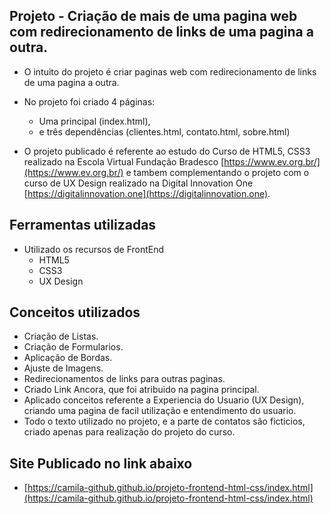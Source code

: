 ## Projeto - Criação de mais de uma pagina web com redirecionamento de links de uma pagina a outra.

- O intuito do projeto é criar paginas web com redirecionamento de links de uma pagina a outra.

- No projeto foi criado 4 páginas: 
  * Uma principal (index.html), 
  * e três dependências (clientes.html, contato.html, sobre.html) 

- O projeto publicado é referente ao estudo do Curso de HTML5, CSS3 realizado na Escola Virtual Fundação Bradesco [https://www.ev.org.br/](https://www.ev.org.br/)
e tambem complementando o projeto com o curso de UX Design realizado na Digital Innovation One [https://digitalinnovation.one](https://digitalinnovation.one).

## Ferramentas utilizadas

- Utilizado os recursos de FrontEnd
  * HTML5
  * CSS3
  * UX Design

## Conceitos utilizados

- Criação de Listas. 
- Criação de Formularios. 
- Aplicação de Bordas. 
- Ajuste de Imagens. 
- Redirecionamentos de links para outras paginas. 
- Criado Link Ancora, que foi atribuido na pagina principal.
- Aplicado conceitos referente a Experiencia do Usuario (UX Design), criando uma pagina de facil utilização e entendimento do usuario.
- Todo o texto utilizado no projeto, e a parte de contatos são ficticios, criado apenas para realização do projeto do curso.

## Site Publicado no link abaixo  

- [https://camila-github.github.io/projeto-frontend-html-css/index.html](https://camila-github.github.io/projeto-frontend-html-css/index.html)

